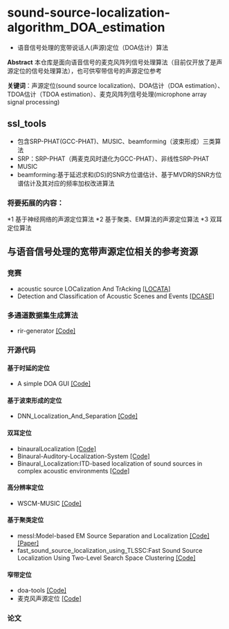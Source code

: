 # sound-source-localization-algorithm_DOA_estimation
* 语音信号处理的宽带说话人(声源)定位（DOA估计）算法

**Abstract** 本仓库是面向语音信号的麦克风阵列信号处理算法（目前仅开放了是声源定位的信号处理算法），也可供窄带信号的声源定位参考

**关键词**：声源定位(sound source localization)、DOA估计（DOA estimation）、TDOA估计（TDOA estimation）、麦克风阵列信号处理(microphone array signal processing)
## ssl_tools
* 包含SRP-PHAT(GCC-PHAT)、MUSIC、beamforming（波束形成）三类算法
*  SRP：SRP-PHAT（两麦克风时退化为GCC-PHAT）、非线性SRP-PHAT
*  MUSIC
*  beamforming:基于延迟求和(DS)的SNR方位谱估计、基于MVDR的SNR方位谱估计及其对应的频率加权改进算法

### 将要拓展的内容：
*1 基于神经网络的声源定位算法
*2 基于聚类、EM算法的声源定位算法
*3 双耳定位算法

## 与语音信号处理的宽带声源定位相关的参考资源
### 竞赛
* acoustic source LOCalization And TrAcking [[LOCATA]](https://locata.lms.tf.fau.de/)
* Detection and Classification of Acoustic Scenes and Events [[DCASE]](http://dcase.community/challenge2020/task-sound-event-localization-and-detection)
### 多通道数据集生成算法
* rir-generator [[Code]](https://github.com/ehabets/RIR-Generator)
### 开源代码 
#### 基于时延的定位
* A simple DOA GUI 
[[Code]](https://github.com/wangwei2009/DOA)
#### 基于波束形成的定位
* DNN_Localization_And_Separation 
[[Code]](https://github.com/shaharhoch/DNN_Localization_And_Separation)
#### 双耳定位
* binauralLocalization 
[[Code]](https://github.com/nicolasobin/binauralLocalization)
* Binaural-Auditory-Localization-System 
[[Code]](https://github.com/r04942117/Binaural-Auditory-Localization-System)
* Binaural_Localization:ITD-based localization of sound sources in complex acoustic environments [[Code]](https://github.com/Hardcorehobel/Binaural_Localization)
#### 高分辨率定位
* WSCM-MUSIC
[[Code]](https://github.com/xuchenglin28/WSCM-MUSIC)
#### 基于聚类定位
* messl:Model-based EM Source Separation and Localization 
[[Code]](https://github.com/mim/messl) [[Paper]](https://www.ee.columbia.edu/~ronw/pubs/taslp09-messl.pdf) 
* fast_sound_source_localization_using_TLSSC:Fast Sound Source Localization Using Two-Level Search Space Clustering
[[Code]](https://github.com/LeeTaewoo/fast_sound_source_localization_using_TLSSC)
#### 窄带定位
* doa-tools
[[Code]](https://github.com/morriswmz/doa-tools)
* 麦克风声源定位 [[Code]](https://github.com/xiaoli1368/Microphone-sound-source-localization)

### 论文
